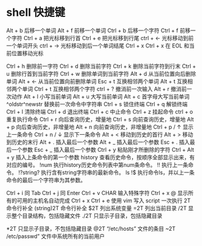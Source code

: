# shell 快捷键

Alt + b				后移一个单词
Alt + f				前移一个单词
Ctrl + b			后移一个字符
Ctrl + f			前移一个字符
Ctrl + a			把光标移到行首
Ctrl + e			把光标移到行尾
ctrl + ←			光标移动到前一个单词开头
ctrl + →			光标移动到后一个单词结尾
Ctrl + x Ctrl + x	在 EOL 和当前位置移动光标

Ctrl + h			删除前一字符
Ctrl + d			删除当前字符
Ctrl + k			删除当前字符到行末
Ctrl + u			删除行首到当前字符
Ctrl + w			删除单词到当前字符
Alt + d				从当前位置向后删除单词
Alt + ←				从当前位置向前删除单词
Esc + t				互换相邻两个单词
Alt + t				互换相邻两个单词
Ctrl + t			互换相邻两个字符
ctrl + ?			撤消前一次输入
Alt + r				撤消前一次动作
Alt + l				小写当前单词
Alt + u				大写当前单词
Alt + c				首字母大写当前单词
^oldstr^newstr		替换前一次命令中字符串
Ctrl + s			锁住终端
Ctrl + q			解锁终端
Ctrl + l			清除终端
Ctrl + d			退出终端
Ctrl + c			中止命令
Ctrl + z			挂起命令
ctrl + o			重复执行命令
Ctrl + r			向后查询历史，增量地
Ctrl + s			向前查询历史，增量地
Alt + p				向后查询历史，非增量地
Alt + n				向前查询历史，非增量地
Ctrl + p / ↑		显示上一条命令
Ctrl + n / ↓		显示下一条命令
Alt + <				移动到历史的首行
Alt + >				移动到历史的末行
Alt + .				插入最后一个参数
Alt + _				插入最后一个参数
Esc + .				插入最后一个参数
Esc + _				插入最后一个参数
Ctrl + y			粘贴刚才所删除的字符
Ctrl + Alt + y		插入上条命令的第一个参数
history				查看历史命令，按顺序全部显示出来，有对应的编号。 
!num				执行history历史命令列表中第num条命令。 
!!					执行上一条命令。 
!?string?			执行含有string字符串的最新命令。 
ls !$				执行命令ls，并以上一条命令的最后一个字符串为其参数。

Ctrl + i			同 Tab
Ctrl + j			同 Enter
Ctrl + v CHAR		输入特殊字符
Ctrl + x @			显示所有的可用的主机名自动完成
Ctrl + x Ctrl + e	使用 vim 写入 script 一次执行
2T					命令行补全
(string)2T			命令行补全
$2T					列出系统变量
=2T					列出当前目录
/2T					显示整个目录结构，包括隐藏文件
./2T				只显示子目录，包括隐藏目录



*2T					只显示子目录，不包括隐藏目录
@2T					“/etc/hosts” 文件的条目
~2T					/etc/passwd” 文件中系统所有的当前用户

